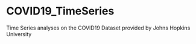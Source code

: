 # COVID19_TimeSeries
Time Series analyses on the COVID19 Dataset provided by Johns Hopkins University
